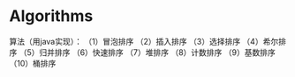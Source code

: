 # Algorithms
算法（用java实现）：
（1）冒泡排序
（2）插入排序
（3）选择排序
（4）希尔排序
（5）归并排序
（6）快速排序
（7）堆排序
（8）计数排序
（9）基数排序
（10）桶排序
